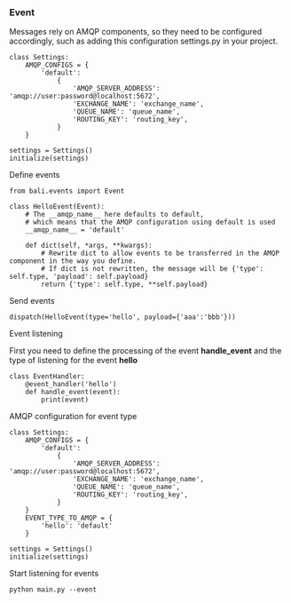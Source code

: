 ### Event

Messages rely on AMQP components, so they need to be configured accordingly, 
such as adding this configuration settings.py in your project.

```
class Settings:
    AMQP_CONFIGS = {
        'default':
            {
                'AMQP_SERVER_ADDRESS': 'amqp://user:password@localhost:5672',
                'EXCHANGE_NAME': 'exchange_name',
                'QUEUE_NAME': 'queue_name',
                'ROUTING_KEY': 'routing_key',
            }
    }

settings = Settings()
initialize(settings)
```

Define events
```
from bali.events import Event

class HelloEvent(Event):
    # The __amqp_name__ here defaults to default, 
    # which means that the AMQP configuration using default is used
    __amqp_name__ = 'default' 

    def dict(self, *args, **kwargs):
        # Rewrite dict to allow events to be transferred in the AMQP component in the way you define. 
        # If dict is not rewritten, the message will be {'type': self.type, 'payload': self.payload}
        return {'type': self.type, **self.payload}
```

Send events
```
dispatch(HelloEvent(type='hello', payload={'aaa':'bbb'}))
```

Event listening

First you need to define the processing of the event **handle_event** and the type of listening for the event **hello**

```
class EventHandler:
    @event_handler('hello')
    def handle_event(event):
        print(event)
```

AMQP configuration for event type
```
class Settings:
    AMQP_CONFIGS = {
        'default':
            {
                'AMQP_SERVER_ADDRESS': 'amqp://user:password@localhost:5672',
                'EXCHANGE_NAME': 'exchange_name',
                'QUEUE_NAME': 'queue_name',
                'ROUTING_KEY': 'routing_key',
            }
    }
    EVENT_TYPE_TO_AMQP = {
        'hello': 'default'
    }
    
settings = Settings()
initialize(settings)
```

Start listening for events
```
python main.py --event
```

